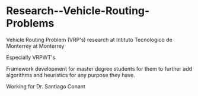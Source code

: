 Research--Vehicle-Routing-Problems
==================================

Vehicle Routing Problem (VRP's) research at Intituto Tecnologico de Monterrey at Monterrey

Especially VRPWT's

Framework development for master degree students for them to further add algorithms and 
heuristics for any purpose they have.

Working for Dr. Santiago Conant
